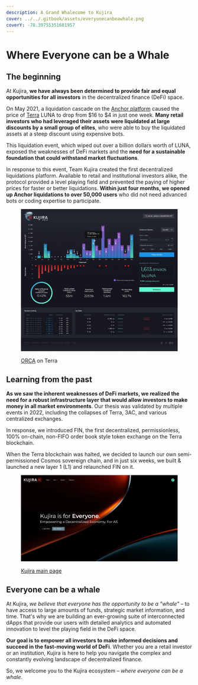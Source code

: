 ```yaml
---
description: A Grand Whalecome to Kujira
cover: ../../.gitbook/assets/everyonecanbeawhale.png
coverY: -78.39755351681957
---
```


# Where Everyone can be a Whale

## The beginning

At Kujira, **we have always been determined to provide fair and equal opportunities for all investors** in the decentralized finance (DeFi) space.

On May 2021, a liquidation cascade on the [Anchor platform](https://twitter.com/anchor\_protocol?lang=en) caused the price of [Terra](https://docs.terra.money/) LUNA to drop from $16 to $4 in just one week. **Many retail investors who had leveraged their assets were liquidated at large discounts by a small group of elites**, who were able to buy the liquidated assets at a steep discount using expensive bots.&#x20;

This liquidation event, which wiped out over a billion dollars worth of LUNA, exposed the weaknesses of DeFi markets and the **need for a sustainable foundation that could withstand market fluctuations**.

In response to this event, Team Kujira created the first decentralized liquidations platform. Available to retail and institutional investors alike, the protocol provided a level playing field and prevented the paying of higher prices for faster or better liquidations. **Within just four months, we opened up Anchor liquidations to over 50,000 users** who did not need advanced bots or coding expertise to participate.

<figure><img src="../../.gitbook/assets/ORCA terra.png" alt="" width="563"><figcaption><p><a href="../../dapps-and-infrastructure/orca/">ORCA</a> on Terra</p></figcaption></figure>

## Learning from the past

**As we saw the inherent weaknesses of DeFi markets, we realized the need for a robust infrastructure layer that would allow investors to make money in all market environments**. Our thesis was validated by multiple events in 2022, including the collapses of Terra, 3AC, and various centralized exchanges.

In response, we introduced FIN, the first decentralized, permissionless, 100% on-chain, non-FIFO order book style token exchange on the Terra blockchain.

When the Terra blockchain was halted, we decided to launch our own semi-permissioned Cosmos sovereign chain, and in just six weeks, we built & launched a new layer 1 (L1) and relaunched FIN on it.

<figure><img src="../../.gitbook/assets/kujira network.png" alt=""><figcaption><p><a href="https://kujira.network/">Kujira main page</a></p></figcaption></figure>

## Everyone can be a whale

At Kujira, _we believe that_ _everyone has the opportunity to be a "whale"_ – to have access to large amounts of funds, strategic market information, and time. That's why we are building an ever-growing suite of interconnected dApps that provide our users with detailed analytics and automated innovation to level the playing field in the DeFi space.

**Our goal is to empower all investors to make informed decisions and succeed in the fast-moving world of DeFi**. Whether you are a retail investor or an institution, Kujira is here to help you navigate the complex and constantly evolving landscape of decentralized finance.

So, we welcome you to the Kujira ecosystem – _where everyone can be a whale_.
